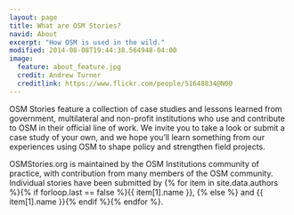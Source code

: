 ```yaml
---
layout: page
title: What are OSM Stories?
navid: About
excerpt: "How OSM is used in the wild."
modified: 2014-08-08T19:44:38.564948-04:00
image:
  feature: about_feature.jpg
  credit: Andrew Turner
  creditlink: https://www.flickr.com/people/51648834@N00
---
```


OSM Stories feature a collection of case studies and lessons learned from government, multilateral and non-profit institutions who use and contribute to OSM in their official line of work. We invite you to take a look or submit a case study of your own, and we hope you’ll learn something from our experiences using OSM to shape policy and strengthen field projects.

OSMStories.org is maintained by the OSM Institutions community of practice, with contribution from many members of the OSM community. Individual stories have been submitted by {% for item in site.data.authors %}{% if forloop.last == false %}{{ item[1].name }}, {% else %} and {{ item[1].name }}{% endif %}{% endfor %}.
